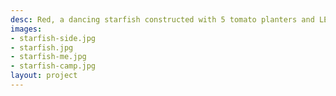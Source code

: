 ```yaml
---
desc: Red, a dancing starfish constructed with 5 tomato planters and LED neon rope lighting.
images:
- starfish-side.jpg
- starfish.jpg
- starfish-me.jpg
- starfish-camp.jpg
layout: project
---
```

